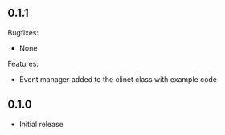 ## 0.1.1

Bugfixes:

  - None

Features:

  - Event manager added to the clinet class with example code

## 0.1.0

  - Initial release

